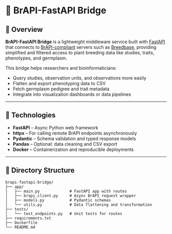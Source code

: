 # 🌾 BrAPI-FastAPI Bridge

## 🚀 Overview

**BrAPI-FastAPI Bridge** is a lightweight middleware service built with [FastAPI](https://fastapi.tiangolo.com/) that connects to [BrAPI-compliant](https://brapi.org) servers such as [Breedbase](https://breedbase.org), providing simplified and filtered access to plant breeding data like studies, traits, phenotypes, and germplasm.

This bridge helps researchers and bioinformaticians:

- Query studies, observation units, and observations more easily
- Flatten and export phenotyping data to CSV
- Fetch germplasm pedigree and trait metadata
- Integrate into visualization dashboards or data pipelines

---

## 🧰 Technologies

- **FastAPI** – Async Python web framework
- **httpx** – For calling remote BrAPI endpoints asynchronously
- **Pydantic** – Schema validation and typed response models
- **Pandas** – Optional: data cleaning and CSV export
- **Docker** – Containerization and reproducible deployments

---

## 📁 Directory Structure

```plaintext
brapi-fastapi-bridge/
├── app/
│   ├── main.py             # FastAPI app with routes
│   ├── brapi_client.py     # Async BrAPI request wrapper
│   ├── models.py           # Pydantic schemas
│   └── utils.py            # Data flattening and transformation
├── tests/
│   └── test_endpoints.py   # Unit tests for routes
├── requirements.txt
├── Dockerfile
└── README.md
